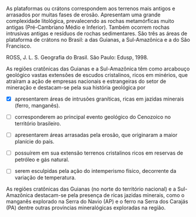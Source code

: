 

As plataformas ou crátons correspondem aos terrenos mais antigos e arrasados por muitas fases de erosão. Apresentam uma grande complexidade litológica, prevalecendo as rochas metamórficas muito antigas (Pré-Cambriano Médio e Inferior). Também ocorrem rochas intrusivas antigas e resíduos de rochas sedimentares. São três as áreas de plataforma de crátons no Brasil: a das Guianas, a Sul-Amazônica e a do São Francisco.

ROSS, J. L. S. Geografia do Brasil. São Paulo: Edusp, 1998.

As regiões cratônicas das Guianas e a Sul-Amazônica têm como arcabouço geológico vastas extensões de escudos cristalinos, ricos em minérios, que atraíram a ação de empresas nacionais e estrangeiras do setor de mineração e destacam-se pela sua história geológica por



- [x] apresentarem áreas de intrusões graníticas, ricas em jazidas minerais (ferro, manganês).
- [ ] corresponderem ao principal evento geológico do Cenozoico no território brasileiro.
- [ ] apresentarem áreas arrasadas pela erosão, que originaram a maior planície do país.
- [ ] possuírem em sua extensão terrenos cristalinos ricos em reservas de petróleo e gás natural.
- [ ] serem esculpidas pela ação do intemperismo físico, decorrente da variação de temperatura.


As regiões cratônicas das Guianas (no norte do território nacional) e a Sul-Amazônica destacam-se pela presença de ricas jazidas minerais, como o manganês explorado na Serra do Navio (AP) e o ferro na Serra dos Carajás (PA) dentre outras províncias mineralógicas exploradas na região.
